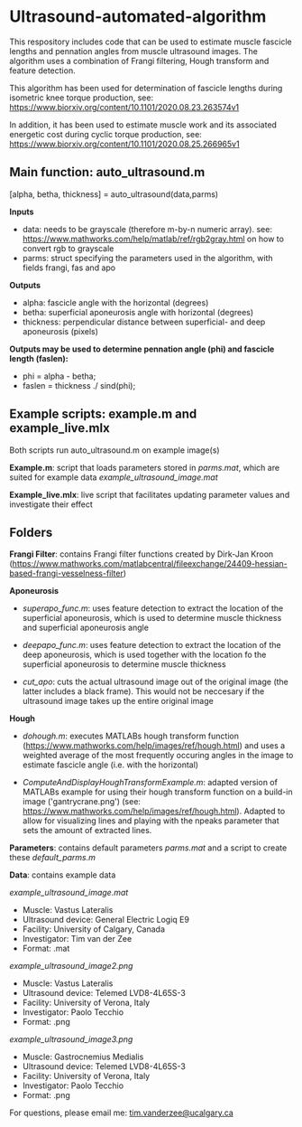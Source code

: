 # Ultrasound-automated-algorithm

This respository includes code that can be used to estimate muscle fascicle lengths and pennation angles from muscle ultrasound images. The algorithm uses a combination of Frangi filtering, Hough transform and feature detection. 

This algorithm has been used for determination of fascicle lengths during isometric knee torque production, see: https://www.biorxiv.org/content/10.1101/2020.08.23.263574v1

In addition, it has been used to estimate muscle work and its associated energetic cost during cyclic torque production, see: https://www.biorxiv.org/content/10.1101/2020.08.25.266965v1

## Main function: auto_ultrasound.m
[alpha, betha, thickness] = auto_ultrasound(data,parms)

**Inputs**

* data: needs to be grayscale (therefore m-by-n numeric array). see: https://www.mathworks.com/help/matlab/ref/rgb2gray.html on how to convert rgb to grayscale
* parms: struct specifying the parameters used in the algorithm, with fields frangi, fas and apo

**Outputs**

* alpha: fascicle angle with the horizontal (degrees)
* betha: superficial aponeurosis angle with horizontal (degrees)
* thickness: perpendicular distance between superficial- and deep aponeurosis (pixels)

**Outputs may be used to determine pennation angle (phi) and fascicle length (faslen):**
* phi = alpha - betha;
* faslen = thickness ./ sind(phi);

## Example scripts: example.m and example_live.mlx

Both scripts run auto_ultrasound.m on example image(s)

**Example.m**: script that loads parameters stored in *parms.mat*, which are suited for example data *example_ultrasound_image.mat*

**Example_live.mlx**: live script that facilitates updating parameter values and investigate their effect

## Folders
**Frangi Filter**: contains Frangi filter functions created by Dirk-Jan Kroon (https://www.mathworks.com/matlabcentral/fileexchange/24409-hessian-based-frangi-vesselness-filter)

**Aponeurosis**

* *superapo_func.m*: uses feature detection to extract the location of the superficial aponeurosis, which is used to determine muscle thickness and superficial aponeurosis angle

* *deepapo_func.m*: uses feature detection to extract the location of the deep aponeurosis, which is used together with the location fo the superficial aponeurosis to determine muscle thickness 

* *cut_apo*: cuts the actual ultrasound image out of the original image (the latter includes a black frame). This would not be neccesary if the ultrasound image takes up the entire original image

**Hough**

* *dohough.m*: executes MATLABs hough transform function (https://www.mathworks.com/help/images/ref/hough.html) and uses a weighted average of the most frequently occuring angles in the image to estimate fascicle angle (i.e. with the horizontal)

* *ComputeAndDisplayHoughTransformExample.m*: adapted version of MATLABs example for using their hough transform function on a build-in image ('gantrycrane.png') (see: https://www.mathworks.com/help/images/ref/hough.html). Adapted to allow for visualizing lines and playing with the npeaks parameter that sets the amount of extracted lines. 

**Parameters**: contains default parameters *parms.mat* and a script to create these *default_parms.m*

**Data**: contains example data

*example_ultrasound_image.mat*
* Muscle: Vastus Lateralis
* Ultrasound device: General Electric Logiq E9
* Facility: University of Calgary, Canada
* Investigator: Tim van der Zee
* Format: .mat

*example_ultrasound_image2.png*
* Muscle: Vastus Lateralis
* Ultrasound device: Telemed LVD8-4L65S-3
* Facility: University of Verona, Italy
* Investigator: Paolo Tecchio
* Format: .png

*example_ultrasound_image3.png*
* Muscle: Gastrocnemius Medialis
* Ultrasound device: Telemed LVD8-4L65S-3
* Facility: University of Verona, Italy
* Investigator: Paolo Tecchio
* Format: .png

For questions, please email me: tim.vanderzee@ucalgary.ca
